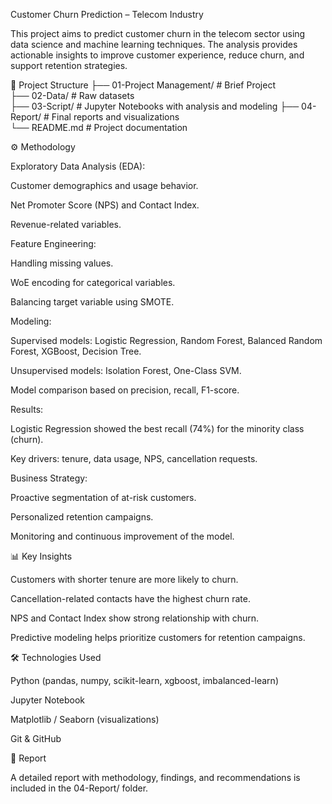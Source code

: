 Customer Churn Prediction – Telecom Industry

This project aims to predict customer churn in the telecom sector using data science and machine learning techniques. The analysis provides actionable insights to improve customer experience, reduce churn, and support retention strategies.

📂 Project Structure
├── 01-Project Management/    # Brief Project   
├── 02-Data/                  # Raw datasets   
├── 03-Script/                # Jupyter Notebooks with analysis and modeling
├── 04-Report/                # Final reports and visualizations  
└── README.md                 # Project documentation  

⚙️ Methodology

Exploratory Data Analysis (EDA):

Customer demographics and usage behavior.

Net Promoter Score (NPS) and Contact Index.

Revenue-related variables.

Feature Engineering:

Handling missing values.

WoE encoding for categorical variables.

Balancing target variable using SMOTE.

Modeling:

Supervised models: Logistic Regression, Random Forest, Balanced Random Forest, XGBoost, Decision Tree.

Unsupervised models: Isolation Forest, One-Class SVM.

Model comparison based on precision, recall, F1-score.

Results:

Logistic Regression showed the best recall (74%) for the minority class (churn).

Key drivers: tenure, data usage, NPS, cancellation requests.

Business Strategy:

Proactive segmentation of at-risk customers.

Personalized retention campaigns.

Monitoring and continuous improvement of the model.

📊 Key Insights

Customers with shorter tenure are more likely to churn.

Cancellation-related contacts have the highest churn rate.

NPS and Contact Index show strong relationship with churn.

Predictive modeling helps prioritize customers for retention campaigns.

🛠️ Technologies Used

Python (pandas, numpy, scikit-learn, xgboost, imbalanced-learn)

Jupyter Notebook

Matplotlib / Seaborn (visualizations)

Git & GitHub

📑 Report

A detailed report with methodology, findings, and recommendations is included in the 04-Report/ folder.
